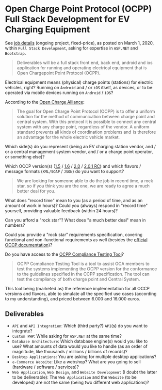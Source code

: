 ﻿# Open Charge Point Protocol (OCPP) Full Stack Development for EV Charging Equipment

See [job details](docs/job-details.pdf) (ongoing project, fixed-price), as posted on March 1, 2020, within `Full Stack Development`, asking for expertise in `ASP.NET` and `Bootstrap`.

> Deliverables will be a full stack front end, back end, android and ios application for running and operating electrical equipment that is Open Chargepoint Point Protocol (OCPP).

Electrical equipment means (physical) charge points (stations) for electric vehicles, right? Running on `Android` and / or `iOS` itself, as devices, or to be operated via mobile devices running on `Android` / `iOS`?

According to the [Open Charge Alliance](https://www.openchargealliance.org/protocols):

> The goal for Open Charge Point Protocol (OCPP) is to offer a uniform solution for the method of communication between charge point and central system. With this protocol it is possible to connect any central system with any charge point, regardless of the vendor. A uniform standard prevents all kinds of coordination problems and  is therefore an advantage for the whole electric vehicle market.

Which side(s) do you represent (being an EV charging station vendor, and / or a central management system vendor, and / or a charge point operator, or something else)?

Which OCCP version(s) ([1.5](https://www.openchargealliance.org/protocols/ocpp-15/) / [1.6](https://www.openchargealliance.org/protocols/ocpp-16/) / [2.0](https://www.openchargealliance.org/protocols/ocpp-20/) / [2.0.1 RC](https://www.openchargealliance.org/protocols/ocpp-201/)) and which flavors / message formats (`XML/SOAP` / `JSON`) do you want to support?

> We are looking for someone able to do the job in record time, a rock star, so if you think you are the one, we are ready to agree a much better deal for you.

What does "record time" mean to you (as a period of time, and as an amount of work in hours)? Could you (always) respond in "record time" yourself, providing valuable feedback (within 24 hours)?

Can you afford a "rock star"? What does "a much better deal" mean in numbers?

Could you provide a "rock star" requirements specification, covering functional and non-functional requirements as well (besides the [official OCCP documentation](https://www.openchargealliance.org/downloads))?

Do you have access to the [OCPP Compliance Testing Tool](https://www.openchargealliance.org/protocols/test-tool/info/)?

> OCPP Compliance Testing Tool is a tool to assist OCA members to test the systems implementing the OCPP version for the conformance to the guidelines specified in the OCPP specification. The tool can test the compliancy of both charge point and Central System.

This tool being (marketed as) the reference implementation for all OCCP versions and flavors, able to simulate all the specified use cases (according to my understanding), and priced between 6.000 and 16.000 euros.

## Deliverables

- `API` and `API Integration`: Which (third party?) `API`(s) do you want to integrate?
- `Custom PHP`: While asking for `ASP.NET` at the same time?
- `Database Architecture`: Which database engine(s) would you like to use? What amounts of data would you like to handle (as an order of magnitude, like thousands / millions / billions of records)?
- `Desktop Applications`: You are asking for multiple desktop applications?
- `e-Commerce Website`: Like a webshop? What are you going to sell (hardware / software / services)? 
- `Web Application`, `Web Design`, and `Website Development` (I doubt the latter to be deliverable): The `Web Application` and the `Website` (to be developed) are not the same (being two different web applications)?
